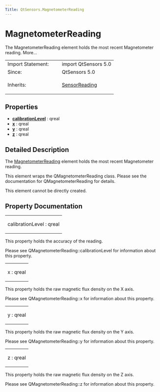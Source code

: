 ```yaml
---
Title: QtSensors.MagnetometerReading
---
```

        
MagnetometerReading
===================

<span class="subtitle"></span>
The MagnetometerReading element holds the most recent Magnetometer reading. More...

<table>
<colgroup>
<col width="50%" />
<col width="50%" />
</colgroup>
<tbody>
<tr class="odd">
<td>Import Statement:</td>
<td>import QtSensors 5.0</td>
</tr>
<tr class="even">
<td>Since:</td>
<td>QtSensors 5.0</td>
</tr>
<tr class="odd">
<td>Inherits:</td>
<td><p><a href="QtSensors.SensorReading.md">SensorReading</a></p></td>
</tr>
</tbody>
</table>

<span id="properties"></span>
Properties
----------

-   ****[calibrationLevel](#calibrationLevel-prop)**** : qreal
-   ****[x](#x-prop)**** : qreal
-   ****[y](#y-prop)**** : qreal
-   ****[z](#z-prop)**** : qreal

<span id="details"></span>
Detailed Description
--------------------

The [MagnetometerReading](index.html) element holds the most recent Magnetometer reading.

This element wraps the QMagnetometerReading class. Please see the documentation for QMagnetometerReading for details.

This element cannot be directly created.

Property Documentation
----------------------

<table>
<colgroup>
<col width="100%" />
</colgroup>
<tbody>
<tr class="odd">
<td><p><span id="calibrationLevel-prop"></span><span class="name">calibrationLevel</span> : <span class="type">qreal</span></p></td>
</tr>
</tbody>
</table>

This property holds the accuracy of the reading.

Please see QMagnetometerReading::calibrationLevel for information about this property.

<table>
<colgroup>
<col width="100%" />
</colgroup>
<tbody>
<tr class="odd">
<td><p><span id="x-prop"></span><span class="name">x</span> : <span class="type">qreal</span></p></td>
</tr>
</tbody>
</table>

This property holds the raw magnetic flux density on the X axis.

Please see QMagnetometerReading::x for information about this property.

<table>
<colgroup>
<col width="100%" />
</colgroup>
<tbody>
<tr class="odd">
<td><p><span id="y-prop"></span><span class="name">y</span> : <span class="type">qreal</span></p></td>
</tr>
</tbody>
</table>

This property holds the raw magnetic flux density on the Y axis.

Please see QMagnetometerReading::y for information about this property.

<table>
<colgroup>
<col width="100%" />
</colgroup>
<tbody>
<tr class="odd">
<td><p><span id="z-prop"></span><span class="name">z</span> : <span class="type">qreal</span></p></td>
</tr>
</tbody>
</table>

This property holds the raw magnetic flux density on the Z axis.

Please see QMagnetometerReading::z for information about this property.

